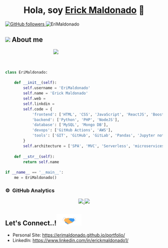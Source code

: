 <div align="center">
<h1 align="center">Hola, soy <a href="https://erimaldonado.github.io/portfolio/">Erick Maldonado</a> 👋</h1>
</div>

<p align="left">
  <a href="https://github.com/EriMaldonado">
    <img src="https://img.shields.io/github/followers/erimaldonado?style=social" alt="GitHub followers" />
  </a>
  <img src="https://komarev.com/ghpvc/?username=EriMaldonado&label=Profile%20views&color=0e75b6&style=flat" alt="EriMaldonado" />
</p>


## <picture><img src = "https://github.com/7oSkaaa/7oSkaaa/blob/main/Images/about_me.gif?raw=true" width = 40px></picture> About me

<picture> <img align="right" src="https://github.com/7oSkaaa/7oSkaaa/blob/main/Images/Right_Side.gif?raw=true" width = 350px></picture>

<br><br>

```python

class EriMaldonado:

    def __init__(self):
        self.username = 'EriMaldonado'
        self.name = 'Erick Maldonado'
        self.web = 
        self.linkdin = 
        self.code = {
            'frontend': ['HTML', 'CSS', 'JavaScript', 'ReactJS', 'Boostrap'],
            'backend': ['Python', 'PHP', 'NodeJS'],
            'database': ['MySQL', 'Mongo DB'],
            'devops': ['GitHub Actions', 'AWS'],
            'tools': ['GIT', 'GitHub', 'GitLab', 'Pandas', 'Jupyter notebook']
        }
        self.architecture = ['SPA', 'MVC', 'Serverless', 'microservices']

    def __str__(self):
        return self.name

if __name__ == '__main__':
    me = EriMaldonado()
```
### ⚙️ &nbsp;GitHub Analytics

<p align="center">
<a href="https://github.com/EriMaldonado">
  <img height="180em" src="https://github-readme-stats-eight-theta.vercel.app/api?username=EriMaldonado&show_icons=true&theme=algolia&include_all_commits=true&count_private=true"/>
  <img height="180em" src="https://github-readme-stats-eight-theta.vercel.app/api/top-langs/?username=EriMaldonado&layout=compact&langs_count=8&theme=algolia"/>
</a>
</p>

## <b> Let's Connect..!</b><img src="https://github.com/0xAbdulKhalid/0xAbdulKhalid/raw/main/assets/mdImages/handshake.gif" width ="80">

- Personal Site: https://erimaldonado.github.io/portfolio/
- LinkedIn: https://www.linkedin.com/in/erickmaldonado1/




